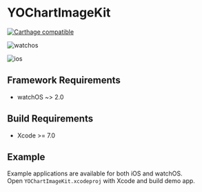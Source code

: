 # YOChartImageKit

[![Carthage compatible](https://img.shields.io/badge/Carthage-compatible-4BC51D.svg?style=flat)](https://github.com/Carthage/Carthage)

![watchos](https://raw.githubusercontent.com/yasuoza/YOChartImageKit/assets/images/watchos/all.png)

![ios](https://raw.githubusercontent.com/yasuoza/YOChartImageKit/assets/images/ios/all.png)

## Framework Requirements

- watchOS ~> 2.0

## Build Requirements

- Xcode >= 7.0

## Example

Example applications are available for both iOS and watchOS.  
Open `YOChartImageKit.xcodeproj` with Xcode and build demo app.
